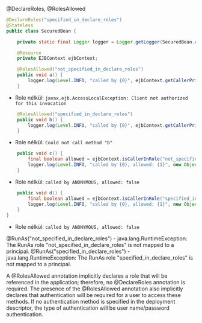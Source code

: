 @DeclareRoles, @RolesAllowed

```java
@DeclareRoles("specified_in_declare_roles")
@Stateless
public class SecuredBean {

	private static final Logger logger = Logger.getLogger(SecuredBean.class.getName());

	@Resource
	private EJBContext ejbContext;
```
```java
	@RolesAllowed("not_specified_in_declare_roles")
	public void a() {
		logger.log(Level.INFO, "called by {0}", ejbContext.getCallerPrincipal().getName());
	}
```
- Role nélkül: `javax.ejb.AccessLocalException: Client not authorized for this invocation`

```java
	@RolesAllowed("specified_in_declare_roles")
	public void b() {
		logger.log(Level.INFO, "called by {0}", ejbContext.getCallerPrincipal().getName());
	}
```
- Role nélkül: `Could not call method "b"`

```java
	public void c() {
		final boolean allowed = ejbContext.isCallerInRole("not_specified_in_declare_roles");
		logger.log(Level.INFO, "called by {0}, allowed: {1}", new Object[]{ejbContext.getCallerPrincipal().getName(), allowed});
	}
```
- Role nélkül: `called by ANONYMOUS, allowed: false`

```java
	public void d() {
		final boolean allowed = ejbContext.isCallerInRole("specified_in_declare_roles");
		logger.log(Level.INFO, "called by {0}, allowed: {1}", new Object[]{ejbContext.getCallerPrincipal().getName(), allowed});
	}
}
```
- Role nélkül: `called by ANONYMOUS, allowed: false`


@RunAs("not_specified_in_declare_roles") - java.lang.RuntimeException: The RunAs role "not_specified_in_declare_roles" is not mapped to a principal.
@RunAs("specified_in_declare_roles") - java.lang.RuntimeException: The RunAs role "specified_in_declare_roles" is not mapped to a principal.



A @RolesAllowed annotation implicitly declares a role that will be referenced in the application; therefore, no @DeclareRoles annotation is required. The presence of the @RolesAllowed annotation also implicitly declares that authentication will be required for a user to access these methods. If no authentication method is specified in the deployment descriptor, the type of authentication will be user name/password authentication.
